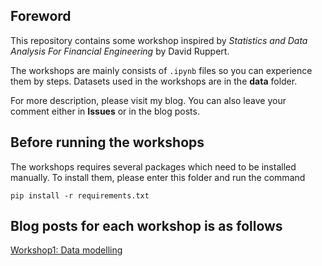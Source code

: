 ## Foreword
This repository contains some workshop inspired by *Statistics and Data Analysis For Financial Engineering* by David Ruppert.

The workshops are mainly consists of `.ipynb` files so you can experience them by steps. Datasets used in the workshops are in the **data** folder. 

For more description, please visit my blog. You can also leave your comment either in **Issues** or in the blog posts.

## Before running the workshops
The workshops requires several packages which need to be installed manually. To install them, please enter this folder and run the command

```shell
pip install -r requirements.txt
```

## Blog posts for each workshop is as follows
[Workshop1: Data modelling]() 